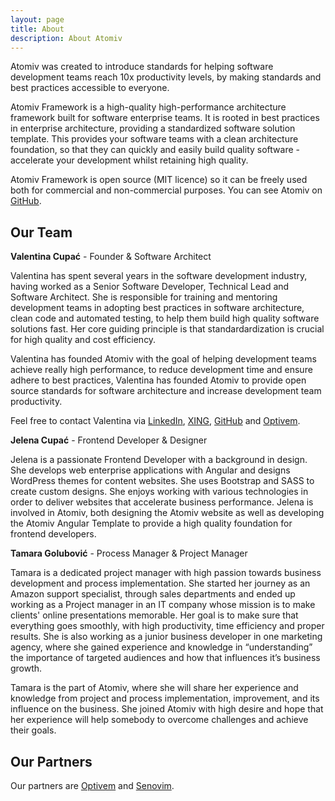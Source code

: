 ```yaml
---
layout: page
title: About
description: About Atomiv
---
```


Atomiv was created to introduce standards for helping software development teams reach 10x productivity levels, by making standards and best practices accessible to everyone.

Atomiv Framework is a high-quality high-performance architecture framework built for software enterprise teams. It is rooted in best practices in enterprise architecture, providing a standardized software solution template. This provides your software teams with a clean architecture foundation, so that they can quickly and easily build quality software - accelerate your development whilst retaining high quality.

Atomiv Framework is open source (MIT licence) so it can be freely used both for commercial and non-commercial purposes. You can see Atomiv on [GitHub](https://github.com/atomiv).

## Our Team

**Valentina Cupać** - Founder & Software Architect

Valentina has spent several years in the software development industry, having worked as a Senior Software Developer, Technical Lead and Software Architect. She is responsible for training and mentoring development teams in adopting best practices in software architecture, clean code and automated testing, to help them build high quality software solutions fast. Her core guiding principle is that standardardization is crucial for high quality and cost efficiency. 

Valentina has founded Atomiv with the goal of helping development teams achieve really high performance, to reduce development time and ensure adhere to best practices, Valentina has founded Atomiv to provide open source standards for software architecture and increase development team productivity.

Feel free to contact Valentina via [LinkedIn](https://www.linkedin.com/in/valentinacupac/), [XING](https://www.xing.com/profile/Valentina_Cupac), [GitHub](https://github.com/valentinacupac) and [Optivem](https://optivem.com/).

**Jelena Cupać** - Frontend Developer & Designer

Jelena is a passionate Frontend Developer with a background in design. She develops web enterprise applications with Angular and designs WordPress themes for content websites. She uses Bootstrap and SASS to create custom designs. She enjoys working with various technologies in order to deliver websites that accelerate business performance. Jelena is involved in Atomiv, both designing the Atomiv website as well as developing the Atomiv Angular Template to provide a high quality foundation for frontend developers.

<!-- https://www.linkedin.com/in/jelenacupac/
https://github.com/jcupac
http://senovim.com/ -->

<!-- TODO: JC: #42: Add the section to contact Jelena, see example from Valentina above, you choose what sites to have in the contact list -->

**Tamara Golubović** - Process Manager & Project Manager

Tamara is a dedicated project manager with high passion towards business development and process implementation. She started her journey as an Amazon support specialist, through sales departments and ended up working as a Project manager in an IT company whose mission is to make clients' online presentations memorable. Her goal is to make sure that everything goes smoothly, with high productivity, time efficiency and proper results. She is also working as a junior business developer in one marketing agency, where she gained experience and knowledge in “understanding” the importance of targeted audiences and how that influences it’s business growth. 

Tamara is the part of Atomiv, where she will share her experience and knowledge from project and process implementation, improvement, and its influence on the business. She joined Atomiv with high desire and hope that her experience will help somebody to overcome challenges and achieve their goals.

<!-- TODO: TG: #41: Add the section to contact Tamara, see example from Valentina above, you choose what sites to have in the contact list -->

## Our Partners

Our partners are [Optivem](https://optivem.com/) and [Senovim](http://senovim.com/).

<!-- TODO: JC: Add also logos based on #19 -->
